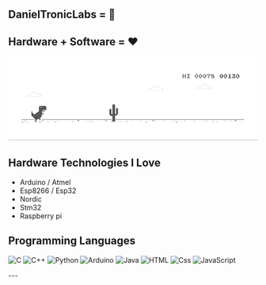 ## DanielTronicLabs = 💙
## Hardware + Software = :heart:

[![](https://github.com/Neutrino-1/Neutrino-1/blob/main/dino.gif)](#)

## Hardware Technologies I Love
* Arduino / Atmel
* Esp8266 / Esp32
* Nordic 
* Stm32
* Raspberry pi

## Programming Languages
<p>
  <img alt="C" src="https://img.shields.io/badge/-663399?logo=C&logoColor=white&style=for-the-badge" />
  <img alt="C++" src="https://img.shields.io/badge/C++-000000?logo=c++&logoColor=white&style=for-the-badge" />
  <img alt="Python" src="https://img.shields.io/badge/Python-239120?logo=python&logoColor=white&style=for-the-badge" />
  <img alt="Arduino" src="https://img.shields.io/badge/Arduino-00a2df?logo=arduino&logoColor=white&style=for-the-badge" />
   <img alt="Java" src="https://img.shields.io/badge/Java-DD0031?logo=Java&logoColor=white&style=for-the-badge" />
  <img alt="HTML" src="https://img.shields.io/badge/HTML-E34F26?logo=html5&logoColor=white&style=for-the-badge" />
  <img alt="Css" src="https://img.shields.io/badge/CSS-1572B6?logo=css3&logoColor=white&style=for-the-badge" />
   <img alt="JavaScript" src="https://img.shields.io/badge/JavaScript-F7DF1E?logo=javascript&logoColor=white&style=for-the-badge" />
</p>
---
<!--
**DanielTronicLabs/DanielTronicLabs** is a ✨ _special_ ✨ repository because its `README.md` (this file) appears on your GitHub profile.

Here are some ideas to get you started:

- 🔭 I’m currently working on ...
- 🌱 I’m currently learning ...
- 👯 I’m looking to collaborate on ...
- 🤔 I’m looking for help with ...
- 💬 Ask me about ...
- 📫 How to reach me: ...
- 😄 Pronouns: ...
- ⚡ Fun fact: ...
-->
